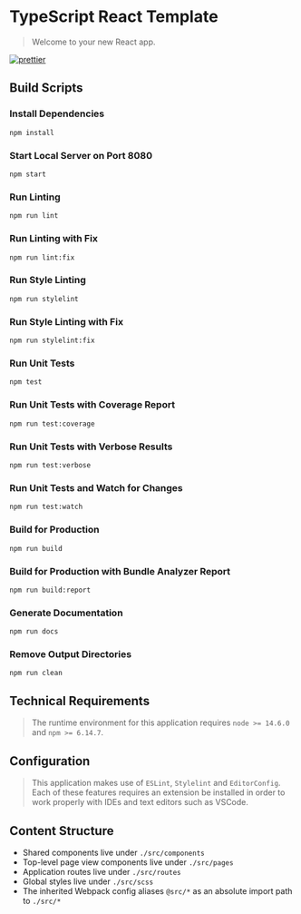 # TypeScript React Template
> Welcome to your new React app.

[![prettier](https://img.shields.io/badge/code_style-prettier-ff69b4.svg)](https://prettier.io/)

## Build Scripts

### Install Dependencies
```
npm install
```

### Start Local Server on Port 8080
```
npm start
```

### Run Linting
```
npm run lint
```

### Run Linting with Fix
```
npm run lint:fix
```

### Run Style Linting
```
npm run stylelint
```

### Run Style Linting with Fix
```
npm run stylelint:fix
```

### Run Unit Tests
```
npm test
```

### Run Unit Tests with Coverage Report
```
npm run test:coverage
```

### Run Unit Tests with Verbose Results
```
npm run test:verbose
```

### Run Unit Tests and Watch for Changes
```
npm run test:watch
```

### Build for Production
```
npm run build
```

### Build for Production with Bundle Analyzer Report
```
npm run build:report
```

### Generate Documentation
```
npm run docs
```

### Remove Output Directories
```
npm run clean
```

## Technical Requirements
> The runtime environment for this application requires `node >= 14.6.0` and `npm >= 6.14.7`.

## Configuration
> This application makes use of `ESLint`, `Stylelint` and `EditorConfig`. Each of these features requires
> an extension be installed in order to work properly with IDEs and text editors such as VSCode.

## Content Structure
- Shared components live under `./src/components`
- Top-level page view components live under `./src/pages`
- Application routes live under `./src/routes`
- Global styles live under `./src/scss`
- The inherited Webpack config aliases `@src/*` as an absolute import path to `./src/*`
